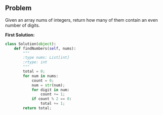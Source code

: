 ## Problem

Given an array nums of integers, return how many of them contain an even number of digits.

**First Solution:**
```python
class Solution(object):
    def findNumbers(self, nums):
        """
        :type nums: List[int]
        :rtype: int
        """
        total = 0;
        for num in nums:
            count = 0;
            num = str(num);
            for digit in num:
                count += 1;
            if count % 2 == 0:
                total += 1;
        return total;
```
